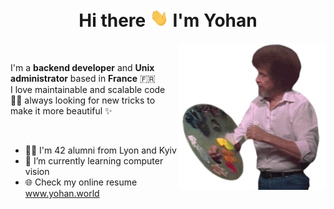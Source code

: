<h1 align="center"><strong> Hi there <img src="https://raw.githubusercontent.com/yohan-th/yohan-th/master/hi.gif" width="30px"> I'm Yohan</strong></h1>

<img align="right" src="https://raw.githubusercontent.com/yohan-th/yohan-th/master/me_coding.gif" height="235px" width="auto">

<br/>

<p align="left">I'm a <strong>backend developer</strong> and <strong>Unix administrator</strong> based in <strong>France</strong> 🇫🇷 <br/>
I love maintainable and scalable code 👨‍💻 always looking for new tricks to make it more beautiful ✨<p>

<br/>

* 👨‍🎓 I'm 42 alumni from Lyon and Kyiv<br/>
* 🌱 I’m currently learning computer vision <br/>
* 🌐 Check my online resume <a href="www.yohan.world" target="_blank">www.yohan.world</a>

<!--
**yohan-th/yohan-th** is a ✨ _special_ ✨ repository because its `README.md` (this file) appears on your GitHub profile.

Here are some ideas to get you started:

- 🔭 I’m currently working on ...
- 🌱 I’m currently learning computer vision algorythmms
- 👯 I’m looking to collaborate on ...
- 🤔 I’m looking for help with ...
- 💬 Ask me about ...
- 📫 How to reach me: ...
- 😄 Pronouns: ...
- ⚡ Fun fact: ...
-->
